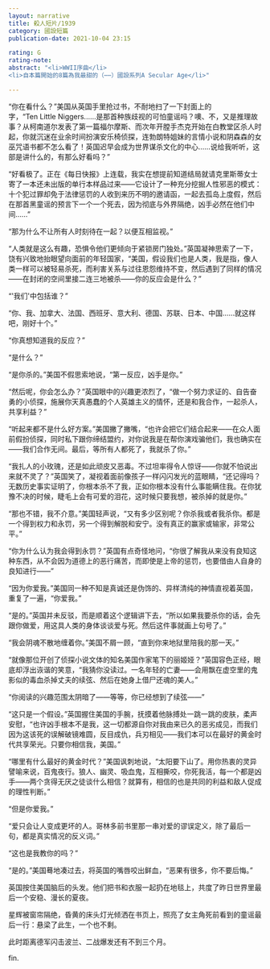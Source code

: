 ```yaml
---
layout: narrative
title: 殺人短片/1939
category: 國設短篇
publication-date: 2021-10-04 23:15

rating: G
rating-note:
abstract: "<li>WWII序曲</li>
<li>自本篇開始的8篇為我最甜的（⋯⋯）國設系列A Secular Age</li>"

---
```


“你在看什么？”美国从英国手里抢过书，不耐地扫了一下封面上的字，“Ten Little Niggers......是那首种族歧视的可怕童谣吗？噢、不，又是推理故事？从柯南道尔发表了第一篇福尔摩斯、而次年开膛手杰克开始在白教堂区杀人时起，你就沉迷在业余时间扮演安乐椅侦探，连勃朗特姐妹的言情小说和阴森森的女巫咒语书都不怎么看了！英国迟早会成为世界谋杀文化的中心……说给我听听，这部是讲什么的，有那么好看吗？”

“好看极了。正在《每日快报》上连载，我实在想提前知道结局就请克里斯蒂女士寄了一本还未出版的单行本样品过来——它设计了一种充分挖掘人性邪恶的模式：十个犯过罪却免于法律惩罚的人收到来历不明的邀请函，一起去孤岛上度假，然后在那首黑童谣的预言下一个一个死去，因为彻底与外界隔绝，凶手必然在他们中间……”

“那为什么不让所有人时刻待在一起？以便互相监视。”

“人类就是这么有趣，恐惧令他们更倾向于紧锁房门独处。”英国凝神思索了一下，饶有兴致地抬眼望向面前的年轻国家，“美国，假设我们也是人类，我是指，像人类一样可以被轻易杀死，而利害关系与过往恩怨维持不变，然后遇到了同样的情况——在封闭的空间里接二连三地被杀——你的反应会是什么？”

“'我们'中包括谁？”

“你、我、加拿大、法国、西班牙、意大利、德国、苏联、日本、中国……就这样吧，刚好十个。”

“你真想知道我的反应？”

“是什么？”

“是你杀的。”美国不假思索地说，“第一反应，凶手是你。”

“然后呢，你会怎么办？”英国眼中的兴趣更浓烈了，“做一个努力求证的、自告奋勇的小侦探，施展你天真愚蠢的个人英雄主义的情怀，还是和我合作，一起杀人，共享利益？”

“听起来都不是什么好方案。”美国撇了撇嘴，“也许会把它们结合起来——在众人面前假扮侦探，同时私下跟你缔结盟约，对你说我是在帮你演戏骗他们，我也确实在——我们合作无间。最后，等所有人都死了，我就杀了你。”

“我扎人的小玫瑰，还是如此顽皮又恶毒。不过坦率得令人惊讶——你就不怕说出来就不灵了？”英国笑了，凝视着面前像孩子一样闪闪发光的蓝眼睛，“还记得吗？无数历史事实证明了，你根本杀不了我，正如你根本没有什么事能瞒住我。在你犹豫不决的时候，睫毛上会有可爱的泪花，这时候只要我想，被杀掉的就是你。”

“那也不错，我不介意。”美国轻声说，“又有多少区别呢？你杀我或者我杀你。都是一个得到权力和永罚，另一个得到解脱和安宁。没有真正的赢家或输家，非常公平。”

“你为什么认为我会得到永罚？”英国有点奇怪地问，“你很了解我从来没有良知这种东西，从不会因为道德上的恶行痛苦，而即使是上帝的惩罚，也要借由人自身的良知进行——”

“因为你爱我。”美国同一种不知是真诚还是伪饰的、异样清纯的神情直视着英国，重复了一遍，“你爱我。”

“是的。”英国并未反驳，而是顺着这个逻辑讲下去，“所以如果我要杀你的话，会先跟你做爱，用这具人类的身体谈谈爱与死。然后这件事就画上句号了。”

“我会阴魂不散地缠着你。”美国不屑一顾，“直到你来地狱里陪我的那一天。”

“就像那位开创了侦探小说文体的知名美国作家笔下的丽姬娅？”英国容色正经，眼底却浮出诙谐的笑意，“我猜你没读过。一名年轻的亡妻——会用飘在虚空里的鬼影似的毒血杀掉丈夫的续弦、然后在她身上借尸还魂的美人。”

“你阅读的兴趣范围太阴暗了——等等，你已经想到了续弦——”

“这只是一个假设。”英国握住美国的手腕，抚摸着他脉搏处一跳一跳的皮肤，柔声安慰，“也许凶手根本不是我，这一切都源自你对我由来已久的恶劣成见，而我们因为这该死的误解破镜难圆，反目成仇，兵刃相见——我们本可以在最好的黄金时代共享荣光。只要你相信我，美国。”

“哪里有什么最好的黄金时代？”美国讽刺地说，“太阳要下山了。用你热衷的灵异譬喻来说，百鬼夜行。狼人、幽灵、吸血鬼，互相撕咬，你死我活，每一个都是凶手——两个贪得无厌之徒谈什么相信？就算有，相信的也是共同的利益和敌人促成的理性判断。”

“但是你爱我。”

“爱只会让人变成更坏的人。哥林多前书里那一串对爱的谬误定义，除了最后一句，都是真实情况的反义词。”

“这也是我教你的吗？”

“是的。”美国蓦地凑过去，将英国的嘴唇咬出鲜血，“恶果有很多，你不要后悔。”

英国按住美国脑后的头发。他们把书和衣服一起扔在地毯上，共度了昨日世界里最后一个安稳、漫长的夏夜。

星辉被窗帘隔绝，昏黄的床头灯光倾洒在书页上，照亮了女主角死前看到的童谣最后一行：悬梁了此生，一个也不剩。

此时距离德军闪击波兰、二战爆发还有不到三个月。

fin.
